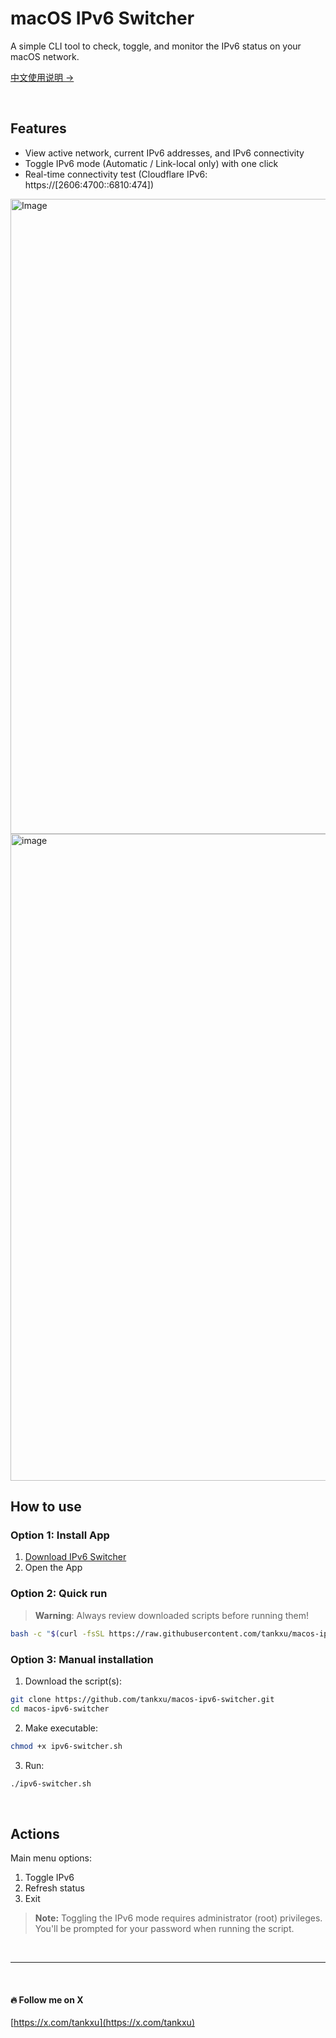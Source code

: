 # macOS IPv6 Switcher

A simple CLI tool to check, toggle, and monitor the IPv6 status on your macOS network.  

[中文使用说明 →](./README_CN.md)

<br/>

## Features

- View active network, current IPv6 addresses, and IPv6 connectivity
- Toggle IPv6 mode (Automatic / Link-local only) with one click
- Real-time connectivity test (Cloudflare IPv6: https://[2606:4700::6810:474])
  
<img width="1016" alt="Image" src="https://github.com/user-attachments/assets/a2b7c973-36bb-40e4-be19-e9a3c4ee3baa" />
<img width="1035" alt="image" src="https://github.com/user-attachments/assets/706c4389-9aa0-4a1e-ace8-756f047063c8" />

## How to use

### Option 1: Install App
1. [Download IPv6 Switcher](https://github.com/tankxu/macos-ipv6-switcher/releases/download/v1.0.0/IPv6.Switcher.zip)
2. Open the App


### Option 2: Quick run

> **Warning**: Always review downloaded scripts before running them!

```bash
bash -c "$(curl -fsSL https://raw.githubusercontent.com/tankxu/macos-ipv6-switcher/main/ipv6-switcher.sh)"
```


### Option 3:	Manual installation
1.	Download the script(s):
```bash
git clone https://github.com/tankxu/macos-ipv6-switcher.git
cd macos-ipv6-switcher
```

2.	Make executable:
```bash
chmod +x ipv6-switcher.sh
```

3. Run:
```bash
./ipv6-switcher.sh
```

<br/>

## Actions

Main menu options:

1. Toggle IPv6
2. Refresh status
3. Exit

> **Note:** Toggling the IPv6 mode requires administrator (root) privileges.  
> You'll be prompted for your password when running the script.

<br />

------------

<br />

#### 🔥 Follow me on X
[https://x.com/tankxu](https://x.com/tankxu)

<br />
